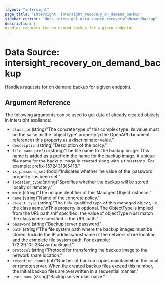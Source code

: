```yaml
---
layout: "intersight"
page_title: "Intersight: intersight_recovery_on_demand_backup"
sidebar_current: "docs-intersight-data-source-recoveryOnDemandBackup"
description: |-
Handles requests for on demand backup for a given endpoint.
---
```


# Data Source: intersight_recovery_on_demand_backup
Handles requests for on demand backup for a given endpoint.
## Argument Reference
The following arguments can be used to get data of already created objects in Intersight appliance:
* `class_id`:(string)"The concrete type of this complex type. Its value must be the same as the 'objectType' property.\nThe OpenAPI document references this property as a discriminator value."
* `description`:(string)"Description of the policy."
* `file_name_prefix`:(string)"The file name for the backup image. This name is added as a prefix in the name for the backup image. A unique file name for the backup image is created along with a timestamp. For example: prefix-1572431305418."
* `is_password_set`:(bool)"Indicates whether the value of the 'password' property has been set."
* `location_type`:(string)"Specifies whether the backup will be stored locally or remotely."
* `moid`:(string)"The unique identifier of this Managed Object instance."
* `name`:(string)"Name of the concrete policy."
* `object_type`:(string)"The fully-qualified type of this managed object, i.e. the class name.\nThis property is optional. The ObjectType is implied from the URL path.\nIf specified, the value of objectType must match the class name specified in the URL path."
* `password`:(string)"Backup server password."
* `path`:(string)"The file system path where the backup images must be stored. Include the IP address/hostname of the network share location and the complete file system path. For example: 172.29.109.234/var/backups/."
* `protocol`:(string)"Protocol for transferring the backup image to the network share location."
* `retention_count`:(int)"Number of backup copies maintained on the local or remote server. When the created backup files exceed this number, the initial backup files are overwritten in a sequential manner."
* `user_name`:(string)"Backup server user name."
